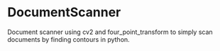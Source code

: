 # DocumentScanner
Document scanner using cv2 and four_point_transform to simply scan documents by finding contours in python.
